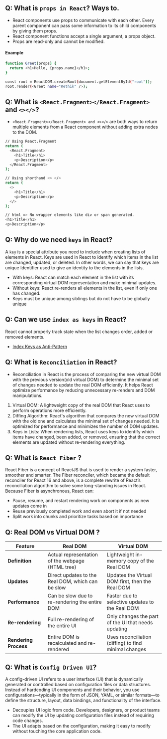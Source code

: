 ## Q: What is `props in React`? Ways to.

- React components use props to communicate with each other. Every parent component can pass some information to its child components by giving them props.
- React component functions accept a single argument, a props object.
- Props are read-only and cannot be modified.

#### Example
```sh
function Greet(props) {
  return <h1>Hello, {props.name}</h1>;
}

const root = ReactDOM.createRoot(document.getElementById("root"));
root.render(<Greet name="Rethik" />);
```


## Q: What is `<React.Fragment></React.Fragment>` and `<></>`?
- `<React.Fragment></React.Fragment> and <></>` are both ways to return multiple elements from a React component without adding extra nodes to the DOM. 
```sh
// Using React.Fragment
return (
  <React.Fragment>
    <h1>Title</h1>
    <p>Description</p>
  </React.Fragment>
);

// Using shorthand <> </> 
return (
  <>
    <h1>Title</h1>
    <p>Description</p>
  </>
);

// html => No wrapper elements like div or span generated.
<h1>Title</h1>
<p>Description</p>

```

## Q: Why do we need `keys` in React?

A `key` is a special attribute you need to include when creating lists of elements in React. Keys are used in React to identify which items in the list are changed, updated, or deleted. In other words, we can say that keys are unique Identifier used to give an identity to the elements in the lists.

- With keys: React can match each element in the list with its corresponding virtual DOM representation and make minimal updates.
- Without keys: React re-renders all elements in the list, even if only one has changed.
- Keys must be unique among siblings but do not have to be globally unique

## Q: Can we use `index as keys` in React?

React cannot properly track state when the list changes order, added or removed elements.
- [Index Keys as Anti-Pattern](https://robinpokorny.com/blog/index-as-a-key-is-an-anti-pattern/)


## Q: What is `Reconciliation` in React?

- Reconciliation in React is the process of comparing the new virtual DOM with the previous version(old virtual DOM) to determine the minimal set of changes needed to update the real DOM efficiently. It helps React optimize performance by reducing unnecessary re-renders and DOM manipulations.

1. Virtual DOM: A lightweight copy of the real DOM that React uses to perform operations more efficiently.
2. Diffing Algorithm: React's algorithm that compares the new virtual DOM with the old one and calculates the minimal set of changes needed. It is optimized for performance and minimizes the number of DOM updates.
3. Keys in Lists: When rendering lists, React uses keys to identify which items have changed, been added, or removed, ensuring that the correct elements are updated without re-rendering everything.

## Q: What is `React Fiber` ?

React Fiber is a concept of ReactJS that is used to render a system faster, smoother and smarter.
The Fiber reconciler, which became the default reconciler for React 16 and above, is a complete rewrite of React’s reconciliation algorithm to solve some long-standing issues in React.
Because Fiber is asynchronous, React can:

- Pause, resume, and restart rendering work on components as new updates come in
- Reuse previously completed work and even abort it if not needed
- Split work into chunks and prioritize tasks based on importance

## Q: Real DOM vs Virtual DOM ?

| Feature               | Real DOM                          | Virtual DOM                      |
|-----------------------|-----------------------------------|----------------------------------|
| **Definition**         | Actual representation of the webpage (HTML tree) | Lightweight in-memory copy of the Real DOM |
| **Updates**            | Direct updates to the Real DOM, which can be slow | Updates the Virtual DOM first, then the Real DOM |
| **Performance**        | Can be slow due to re-rendering the entire DOM | Faster due to selective updates to the Real DOM |
| **Re-rendering**       | Full re-rendering of the entire UI | Only changes the part of the UI that needs updating |
| **Rendering Process**  | Entire DOM is recalculated and re-rendered | Uses reconciliation (diffing) to find minimal changes |


## Q: What is `Config Driven UI`?

A config-driven UI refers to a user interface (UI) that is dynamically generated or controlled based on configuration files or data structures. Instead of hardcoding UI components and their behavior, you use configurations—typically in the form of JSON, YAML, or similar formats—to define the structure, layout, data bindings, and functionality of the interface.

- Decouples UI logic from code. Developers, designers, or product teams can modify the UI by updating configuration files instead of requiring code changes.
- The UI adapts based on the configuration, making it easy to modify without touching the core application code.





